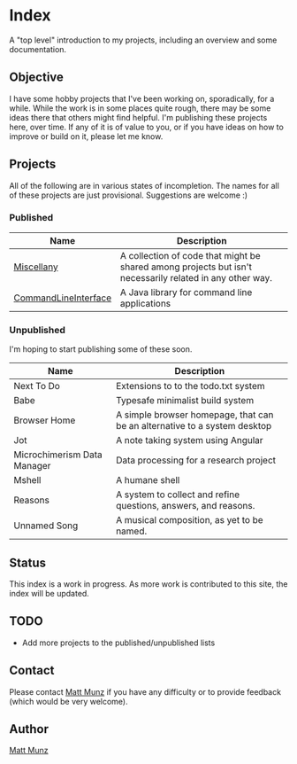 # Index

A "top level" introduction to my projects, including an overview and some documentation.

## Objective

I have some hobby projects that I've been working on, sporadically, for a while. While the 
work is in some places quite rough, there may be some ideas there that others might find 
helpful. I'm publishing these projects here, over time. If any of it is of value to you, 
or if you have ideas on how to improve or build on it, please let me know.

## Projects

All of the following are in various states of incompletion. The names for all of these 
projects are just provisional. Suggestions are welcome :) 

### Published

| Name                      | Description                                |
| ------------------------- | ------------------------------------------ |
| [Miscellany](https://github.com/mattmunz/Miscellany) | A collection of code that might be shared among projects but isn't necessarily related in any other way. |
| [CommandLineInterface](https://github.com/mattmunz/CommandLineInterface) | A Java library for command line applications |

### Unpublished

I'm hoping to start publishing some of these soon.

| Name                      | Description                                |
| ------------------------- | ------------------------------------------ |
| Next To Do                | Extensions to to the todo.txt system       | 
| Babe                      | Typesafe minimalist build system           |
| Browser Home                | A simple browser homepage, that can be an alternative to a system desktop |
| Jot                         | A note taking system using Angular         |
| Microchimerism Data Manager | Data processing for a research project     |
| Mshell                      | A humane shell                             |
| Reasons                     | A system to collect and refine questions, answers, and reasons. |
| Unnamed Song                | A musical composition, as yet to be named. |

## Status

This index is a work in progress. As more work is contributed to this site, the index will 
be updated.

## TODO 

* Add more projects to the published/unpublished lists

## Contact

Please contact [Matt Munz](https://github.com/mattmunz) if you have any difficulty or 
to provide feedback (which would be very welcome).

## Author

[Matt Munz](https://github.com/mattmunz)
